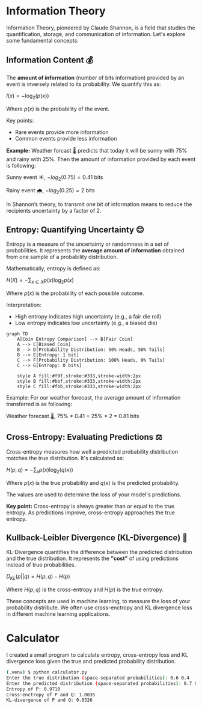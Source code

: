 # Information Theory

Information Theory, pioneered by Claude Shannon, is a field that studies the quantification, storage, and communication of information. Let's explore some fundamental concepts:

## Information Content 💰

The **amount of information** (number of bits information) provided by an event is inversely related to its probability. We quantify this as:

$I(x) = -\log_2(p(x))$

Where $p(x)$ is the probability of the event.

Key points:
- Rare events provide more information
- Common events provide less information

**Example:** Weather forcast 🌡️ predicts that today it will be sunny with 75% and rainy with 25%. Then the amount of information provided by each event is following:

Sunny event ☀️, $-log_2(0.75) = 0.41$ bits

Rainy event 🌧️, $-log_2(0.25) = 2$ bits

In Shannon’s theory, to transmit one bit of information means to reduce the recipients uncertainty by a factor of 2.

## Entropy: Quantifying Uncertainty 😊

Entropy is a measure of the uncertainty or randomness in a set of probabilities. It represents the **average amount of information** obtained from one sample of a probability distribution.

Mathematically, entropy is defined as:

$H(X) = -\sum_{x \in X} p(x) \log_2 p(x)$

Where $p(x)$ is the probability of each possible outcome.

Interpretation:
- High entropy indicates high uncertainty (e.g., a fair die roll)
- Low entropy indicates low uncertainty (e.g., a biased die)

```mermaid
graph TD
    A[Coin Entropy Comparison] --> B[Fair Coin]
    A --> C[Biased Coin]
    B --> D[Probability Distribution: 50% Heads, 50% Tails]
    B --> E[Entropy: 1 bit]
    C --> F[Probability Distribution: 100% Heads, 0% Tails]
    C --> G[Entropy: 0 bits]
    
    style A fill:#f9f,stroke:#333,stroke-width:2px
    style B fill:#bbf,stroke:#333,stroke-width:2px
    style C fill:#fbb,stroke:#333,stroke-width:2px
```

Example: For our weather forecast, the average amount of information transferred is as following:

Weather forecast 🌡️, 75% * 0.41 + 25% * 2 = 0.81 bits

## Cross-Entropy: Evaluating Predictions ⚖️

Cross-entropy measures how well a predicted probability distribution matches the true distribution. It's calculated as:

$H(p,q) = -\sum_{x} p(x) \log_2(q(x))$

Where $p(x)$ is the true probability and $q(x)$ is the predicted probability.

The values are used to determine the loss of your model's predictions. 

**Key point:** Cross-entropy is always greater than or equal to the true entropy. As predictions improve, cross-entropy approaches the true entropy.

## Kullback-Leibler Divergence (KL-Divergence) 💸

KL-Divergence quantifies the difference between the predicted distribution and the true distribution. It represents the **"cost"** of using predictions instead of true probabilities.

$D_{KL}(p||q) = H(p,q) - H(p)$

Where $H(p,q)$ is the cross-entropy and $H(p)$ is the true entropy.

These concepts are used in machine learning, to measure the loss of your probability distribute. We often use cross-enctropy and KL divergence loss in different machine learning applications.

# Calculator

I created a small program to calculate entropy, cross-entropy loss and KL divergence loss given the true and predicted probability distribution.

```bash
(.venv) $ python calculator.py 
Enter the true distribution (space-separated probabilities): 0.6 0.4
Enter the predicted distribution (space-separated probabilities): 0.7 0.3
Entropy of P: 0.9710
Cross-enctropy of P and Q: 1.0035
KL-divergence of P and Q: 0.0326
```